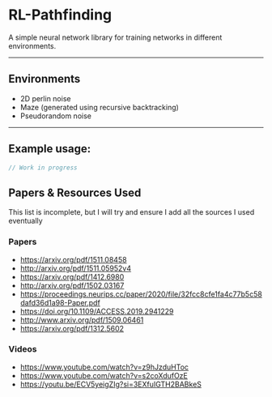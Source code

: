 # RL-Pathfinding
A simple neural network library for training networks in different environments.

---

## Environments
- 2D perlin noise
- Maze (generated using recursive backtracking)
- Pseudorandom noise

---

## Example usage:

```java
// Work in progress
```

## Papers & Resources Used
This list is incomplete, but I will try and ensure I add all the sources I used eventually

### Papers
- https://arxiv.org/pdf/1511.08458
- http://arxiv.org/pdf/1511.05952v4
- https://arxiv.org/pdf/1412.6980
- http://arxiv.org/pdf/1502.03167
- https://proceedings.neurips.cc/paper/2020/file/32fcc8cfe1fa4c77b5c58dafd36d1a98-Paper.pdf
- https://doi.org/10.1109/ACCESS.2019.2941229
- http://www.arxiv.org/pdf/1509.06461
- https://arxiv.org/pdf/1312.5602

### Videos
- https://www.youtube.com/watch?v=z9hJzduHToc
- https://www.youtube.com/watch?v=s2coXdufOzE
- https://youtu.be/ECV5yeigZIg?si=3EXfuIGTH2BABkeS
